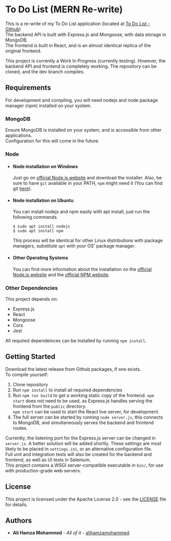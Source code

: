 # To Do List (MERN Re-write)

This is a re-write of my To Do List application (located at [To Do List - Github](https://github.com/alihamzamohammed/TodoList))  
The backend API is built with Express.js and Mongoose, with data storage in MongoDB.  
The frontend is built in React, and is an almost identical replica of the original frontend.

This project is currently a Work In Progress (currently testing). However, the backend API and frontend is completely working. The repository can be cloned, and the dev branch compiles.

## Requirements

For development and compiling, you will need nodejs and node package manager (npm) installed on your system.

### MongoDB

Ensure MongoDB is installed on your system, and is accessible from other applications.  
Configuration for this will come in the future.

### Node

- #### Node installation on Windows

  Just go on [official Node.js website](https://nodejs.org/) and download the installer.
  Also, be sure to have `git` available in your PATH, `npm` might need it (You can find git [here](https://git-scm.com/)).

- #### Node installation on Ubuntu

  You can install nodejs and npm easily with apt install, just run the following commands.

      $ sudo apt install nodejs
      $ sudo apt install npm

  This process will be identical for other Linux distributions with package managers, substitute `apt` with your OS' package manager.

- #### Other Operating Systems

  You can find more information about the installation on the [official Node.js website](https://nodejs.org/) and the [official NPM website](https://npmjs.org/).

### Other Dependencies

This project depends on:

- Express.js
- React
- Mongoose
- Cors
- Jest

All required dependeinces can be installed by running `npm install`.

## Getting Started

Download the latest release from Github packages, if one exists.  
To compile yourself:

1. Clone repository
2. Run `npm install` to install all required dependencies
3. Run `npm run build` to get a working static copy of the frontend. `npm start` does not need to be used, as Express.js handles serving the frontend from the `public` directory.  
   `npm start` can be used to start the React live server, for development.
4. The full server can be started by running `node server.js`, this connects to MongoDB, and simultaneously serves the backend and frontend routes.

Currently, the listening port for the Express.js server can be changed in `server.js`. A better solution will be added shortly. These settings are most likely to be placed in `settings.ini`, or an alternative configuration file.  
Full unit and integration tests will also be created for the backend and frontend, as well as UI tests in Selenium.  
This project contains a WSGI server-compatible executable in `bin/`, for use with production-grade web servers.

## License

This project is licensed under the Apache License 2.0 - see the [LICENSE](LICENSE) file for details.

## Authors

- **Ali Hamza Mohammed** - _All of it_ - [alihamzamohammed](https://github.com/alihamzamohammed)
